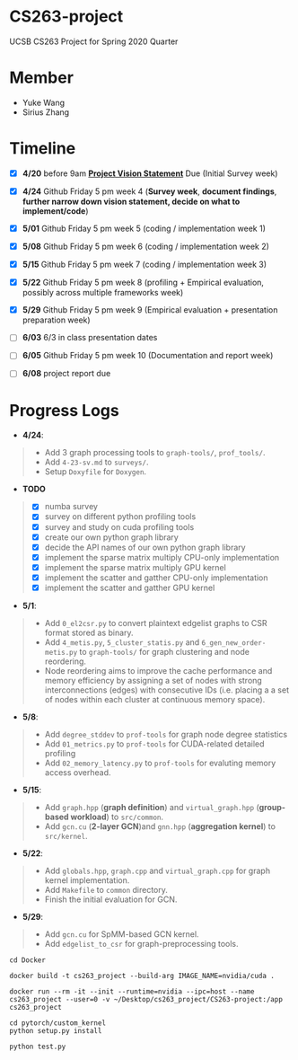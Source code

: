 # CS263-project
UCSB CS263 Project for Spring 2020 Quarter

# Member
* Yuke Wang
* Sirius Zhang

# Timeline 
- [x] **4/20** before 9am **[Project Vision Statement](https://docs.google.com/document/d/18AirkZSKz2w8TKl34t-w3aCTzGhYfbj87K1c0o_LhVQ/edit?usp=sharing)** Due (Initial Survey week)
- [x] **4/24** Github Friday 5 pm week 4 (**Survey week**, **document findings**, **further narrow down vision statement, decide on what to implement/code**)
- [x] **5/01**  Github Friday 5 pm week 5 (coding / implementation week 1)
- [x] **5/08**  Github Friday 5 pm week 6 (coding / implementation week 2)
- [x] **5/15** Github Friday 5 pm week 7 (coding / implementation week 3)
- [x] **5/22** Github Friday 5 pm week 8 (profiling + Empirical evaluation, possibly across multiple frameworks week)
- [x] **5/29** Github Friday 5 pm week 9 (Empirical evaluation + presentation preparation week)
- [ ] **6/03**  6/3 in class presentation dates
- [ ] **6/05**  Github Friday 5 pm week 10 (Documentation and report week)
- [ ] **6/08**  project report due


# Progress Logs
* **4/24**: 
> + Add 3 graph processing tools to `graph-tools/`, `prof_tools/`. 
> + Add `4-23-sv.md` to `surveys/`. 
> + Setup `Doxyfile` for `Doxygen`.

* **TODO**
> - [x] numba survey
> - [x] survey on different python profiling tools
> - [x] survey and study on cuda profiling tools
> - [x] create our own python graph library
> - [x] decide the API names of our own python graph library
> - [x] implement the sparse matrix multiply CPU-only implementation
> - [x] implement the sparse matrix multiply GPU kernel
> - [x] implement the scatter and gatther CPU-only implementation
> - [x] implement the scatter and gatther GPU kernel

* **5/1**:
> + Add `0_el2csr.py` to convert plaintext edgelist graphs to CSR format stored as binary.
> + Add `4_metis.py`, `5_cluster_statis.py` and `6_gen_new_order-metis.py` to `graph-tools/` for graph clustering and node reordering. 
> + Node reordering aims to improve the cache performance and memory efficiency by assigning a set of nodes with strong interconnections (edges) with consecutive IDs (i.e. placing a a set of nodes within each cluster at continuous memory space).  

* **5/8**:
> + Add `degree_stddev` to `prof-tools` for graph node degree statistics
> + Add `01_metrics.py` to `prof-tools` for CUDA-related detailed profiling
> + Add `02_memory_latency.py` to `prof-tools` for evaluting memory access overhead.

* **5/15**:
> + Add `graph.hpp` (**graph definition**) and `virtual_graph.hpp` (**group-based workload**) to `src/common`.
> + Add `gcn.cu` (**2-layer GCN**)and `gnn.hpp` (**aggregation kernel**) to `src/kernel`. 

* **5/22**:
> + Add `globals.hpp`, `graph.cpp` and `virtual_graph.cpp` for graph kernel implementation.
> + Add `Makefile` to `common` directory.
> + Finish the initial evaluation for GCN.

* **5/29**:
> + Add `gcn.cu` for SpMM-based GCN kernel.
> + Add `edgelist_to_csr` for graph-preprocessing tools.


```
cd Docker

docker build -t cs263_project --build-arg IMAGE_NAME=nvidia/cuda .

docker run --rm -it --init --runtime=nvidia --ipc=host --name cs263_project --user=0 -v ~/Desktop/cs263_project/CS263-project:/app cs263_project

cd pytorch/custom_kernel
python setup.py install

python test.py

```